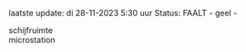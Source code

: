 laatste update: 
di 28-11-2023  5:30   uur 
Status: FAALT - geel - 
<div class="service R">schijfruimte</div><div class="service R">microstation</div>